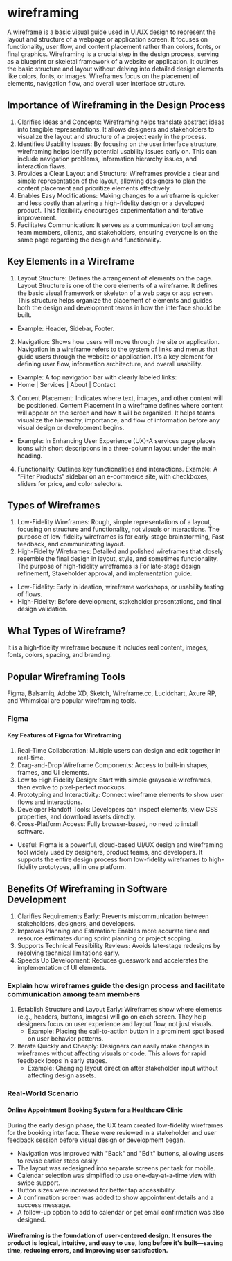 # wireframing
A wireframe is a basic visual guide used in UI/UX design to represent the layout and structure of a webpage or application screen. It focuses on functionality, user flow, and content placement rather than colors, fonts, or final graphics.
Wireframing is a crucial step in the design process, serving as a blueprint or skeletal framework of a website or application. It outlines the basic structure and layout without delving into detailed design elements like colors, fonts, or images. Wireframes focus on the placement of elements, navigation flow, and overall user interface structure.
## Importance of Wireframing in the Design Process
1. Clarifies Ideas and Concepts: Wireframing helps translate abstract ideas into tangible representations. It allows designers and stakeholders to visualize the layout and structure of a project early in the process.
2. Identifies Usability Issues: By focusing on the user interface structure, wireframing helps identify potential usability issues early on. This can include navigation problems, information hierarchy issues, and interaction flaws.
3. Provides a Clear Layout and Structure: Wireframes provide a clear and simple representation of the layout, allowing designers to plan the content placement and prioritize elements effectively.
4. Enables Easy Modifications: Making changes to a wireframe is quicker and less costly than altering a high-fidelity design or a developed product. This flexibility encourages experimentation and iterative improvement.
5. Facilitates Communication: It serves as a communication tool among team members, clients, and stakeholders, ensuring everyone is on the same page regarding the design and functionality.
## Key Elements in a Wireframe
1. Layout Structure: Defines the arrangement of elements on the page. Layout Structure is one of the core elements of a wireframe. It defines the basic visual framework or skeleton of a web page or app screen. This structure helps organize the placement of elements and guides both the design and development teams in how the interface should be built.
- Example: Header, Sidebar, Footer.
2. Navigation: Shows how users will move through the site or application. Navigation in a wireframe refers to the system of links and menus that guide users through the website or application. It’s a key element for defining user flow, information architecture, and overall usability.
- Example: A top navigation bar with clearly labeled links:
- Home | Services | About | Contact 
3. Content Placement: Indicates where text, images, and other content will be positioned. Content Placement in a wireframe defines where content will appear on the screen and how it will be organized. It helps teams visualize the hierarchy, importance, and flow of information before any visual design or development begins.
- Example: In Enhancing User Experience (UX)-A services page places icons with short descriptions in a three-column layout under the main heading.  
4. Functionality:  Outlines key functionalities and interactions. Example: A “Filter Products” sidebar on an e-commerce site, with checkboxes, sliders for price, and color selectors.
## Types of Wireframes
1. Low-Fidelity Wireframes: Rough, simple representations of a layout, focusing on structure and functionality, not visuals or interactions. The purpose of low-fidelity wireframes is for early-stage brainstorming, Fast feedback, and communicating layout.
2. High-Fidelity Wireframes: Detailed and polished wireframes that closely resemble the final design in layout, style, and sometimes functionality. The purpose of high-fidelity wireframes is
   For late-stage design refinement, Stakeholder approval, and implementation guide.
- Low-Fidelity: Early in ideation, wireframe workshops, or usability testing of flows.
- High-Fidelity: Before development, stakeholder presentations, and final design validation.
## What Types of Wireframe?
It is a high-fidelity wireframe because it includes real content, images, fonts, colors, spacing, and branding. 
## Popular Wireframing Tools
Figma, Balsamiq, Adobe XD, Sketch, Wireframe.cc, Lucidchart, Axure RP, and Whimsical are popular wireframing tools.
### Figma
   #### Key Features of Figma for Wireframing
   1. Real-Time Collaboration: Multiple users can design and edit together in real-time.
   2. Drag-and-Drop Wireframe Components: Access to built-in shapes, frames, and UI elements.
   3. Low to High Fidelity Design: Start with simple grayscale wireframes, then evolve to pixel-perfect mockups.
   4. Prototyping and Interactivity: Connect wireframe elements to show user flows and interactions.
   5. Developer Handoff Tools: Developers can inspect elements, view CSS properties, and download assets directly.
   6. Cross-Platform Access: Fully browser-based, no need to install software.
- Useful: Figma is a powerful, cloud-based UI/UX design and wireframing tool widely used by designers, product teams, and developers. It supports the entire design process from low-fidelity wireframes to high-fidelity prototypes, all in one platform.
## Benefits Of Wireframing in Software Development
1. Clarifies Requirements Early: Prevents miscommunication between stakeholders, designers, and developers.
2. Improves Planning and Estimation: Enables more accurate time and resource estimates during sprint planning or project scoping.
3. Supports Technical Feasibility Reviews: Avoids late-stage redesigns by resolving technical limitations early.
4. Speeds Up Development: Reduces guesswork and accelerates the implementation of UI elements.
### Explain how wireframes guide the design process and facilitate communication among team members
1. Establish Structure and Layout Early: Wireframes show where elements (e.g., headers, buttons, images) will go on each screen. They help designers focus on user experience and layout flow, not just visuals.
   -  Example: Placing the call-to-action button in a prominent spot based on user behavior patterns.
2. Iterate Quickly and Cheaply: Designers can easily make changes in wireframes without affecting visuals or code. This allows for rapid feedback loops in early stages.
   -  Example: Changing layout direction after stakeholder input without affecting design assets.
### Real-World Scenario
#### Online Appointment Booking System for a Healthcare Clinic
During the early design phase, the UX team created low-fidelity wireframes for the booking interface. These were reviewed in a stakeholder and user feedback session before visual design or development began.
- Navigation was improved with "Back" and "Edit" buttons, allowing users to revise earlier steps easily.
- The layout was redesigned into separate screens per task for mobile.
- Calendar selection was simplified to use one-day-at-a-time view with swipe support.
- Button sizes were increased for better tap accessibility.
- A confirmation screen was added to show appointment details and a success message.
- A follow-up option to add to calendar or get email confirmation was also designed.
#### Wireframing is the foundation of user-centered design. It ensures the product is logical, intuitive, and easy to use, long before it's built—saving time, reducing errors, and improving user satisfaction.
  
